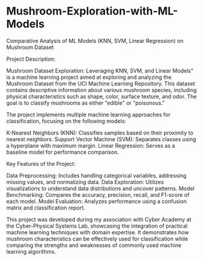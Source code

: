# Mushroom-Exploration-with-ML-Models
Comparative Analysis of ML Models (KNN, SVM, Linear Regression) on Mushroom Dataset

Project Description:

Mushroom Dataset Exploration: Leveraging KNN, SVM, and Linear Models" is a machine learning project aimed at exploring and analyzing the Mushroom Dataset from the UCI Machine Learning Repository. This dataset contains descriptive information about various mushroom species, including physical characteristics such as shape, color, surface texture, and odor. The goal is to classify mushrooms as either "edible" or "poisonous."

The project implements multiple machine learning approaches for classification, focusing on the following models:

K-Nearest Neighbors (KNN): Classifies samples based on their proximity to nearest neighbors.
Support Vector Machine (SVM): Separates classes using a hyperplane with maximum margin.
Linear Regression: Serves as a baseline model for performance comparison.

Key Features of the Project:

Data Preprocessing: Includes handling categorical variables, addressing missing values, and normalizing data.
Data Exploration: Utilizes visualizations to understand data distributions and uncover patterns.
Model Benchmarking: Compares the accuracy, precision, recall, and F1-score of each model.
Model Evaluation: Analyzes performance using a confusion matrix and classification report.

This project was developed during my association with Cyber Academy at the Cyber-Physical Systems Lab, showcasing the integration of practical machine learning techniques with domain expertise. It demonstrates how mushroom characteristics can be effectively used for classification while comparing the strengths and weaknesses of commonly used machine learning algorithms.
